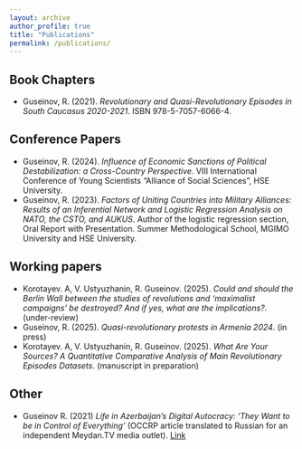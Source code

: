 ```yaml
---
layout: archive
author_profile: true
title: "Publications"
permalink: /publications/
---
```


## Book Chapters
* Guseinov, R. (2021). _Revolutionary and Quasi-Revolutionary Episodes in South Caucasus 2020-2021_. ISBN 978-5-7057-6066-4.

## Conference Papers
* Guseinov, R. (2024). _Influence of Economic Sanctions of Political Destabilization: a Cross-Country Perspective_. VIII International Conference of Young Scientists “Alliance of Social Sciences”, HSE University.
* Guseinov, R. (2023). _Factors of Uniting Countries into Military Alliances: Results of an Inferential Network and Logistic Regression Analysis on NATO, the CSTO, and AUKUS_. Author of the logistic regression section, Oral Report with Presentation. Summer Methodological School, MGIMO University and HSE University.

## Working papers
* Korotayev. A, V. Ustyuzhanin, R. Guseinov. (2025). _Could and should the Berlin Wall between the studies of revolutions and ‘maximalist campaigns’ be destroyed? And if yes, what are the implications?_. (under-review)
* Guseinov, R. (2025). _Quasi-revolutionary protests in Armenia 2024_. (in press)
* Korotayev. A, V. Ustyuzhanin, R. Guseinov. (2025). _What Are Your Sources? A Quantitative Comparative Analysis of Main Revolutionary Episodes Datasets_. (manuscript in preparation)
  
## Other
* Guseinov R. (2021) _Life in Azerbaijan’s Digital Autocracy: ‘They Want to be in Control of Everything’_ (OCCRP article translated to Russian for an independent Meydan.TV media outlet). [Link](https://www.meydan.tv/ru/article/zhizn-v-azerbajdzhanskoj-informacionnoj-avtokratii-oni-hotyat-kontrolirovat-vse/) 

